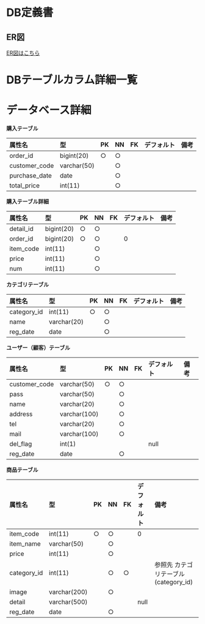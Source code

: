# DB定義書
## ER図
[ER図はこちら](https://github.com/Aso2001407/2021sys-design/blob/main/ER.md "ER図はこちら")

# DBテーブルカラム詳細一覧

# データベース詳細

**購入テーブル**

|属性名|型|PK|NN|FK|デフォルト|備考|
|:---|:---|:---|:---|:---|:---|:---|
|order_id|bigint(20)|○|○||||
|customer_code|varchar(50)||○||||
|purchase_date|date||○||||
|total_price|int(11)||○||||

**購入テーブル詳細**

|属性名|型|PK|NN|FK|デフォルト|備考|
|:---|:---|:---|:---|:---|:---|:---|
|detail_id|bigint(20)|○|○|||
|order_id|bigint(20)|○|○||0|
|item_code|int(11)||○|||
|price|int(11)||○|||
|num|int(11)||○|||

**カテゴリテーブル**

|属性名|型|PK|NN|FK|デフォルト|備考|
|:---|:---|:---|:---|:---|:---|:---|
|category_id|int(11)|○|○|||
|name|varchar(20)||○|||
|reg_date|date||○|||

**ユーザー（顧客）テーブル**

|属性名|型|PK|NN|FK|デフォルト|備考|
|:---|:---|:---|:---|:---|:---|:---|
|customer_code|varchar(50)|○|○||||
|pass|varchar(50)||○||||
|name|varchar(20)||○||||
|address|varchar(100)||○||||
|tel|varchar(20)||○||||
|mail|varchar(100)||○||||
|del_flag|int(1)||||null||
|reg_date|date||○||||

**商品テーブル**

|属性名|型|PK|NN|FK|デフォルト|備考|
|:---|:---|:---|:---|:---|:---|:---|
|item_code|int(11)|○|○||0||
|item_name|varchar(50)||○|||
|price|int(11)||○||||
|category_id|int(11)||○|○||参照先 カテゴリテーブル(category_id)|
|image|varchar(200)||○|||
|detail|varchar(500)||||null|
|reg_date|date||○|||
